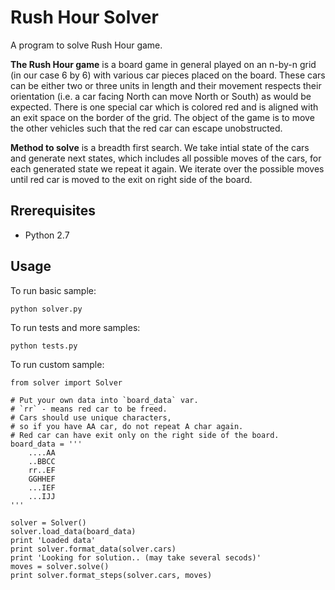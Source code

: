 # Rush Hour Solver

A program to solve Rush Hour game.

**The Rush Hour game** is a board game
in general played on an n-by-n grid (in our
case 6 by 6) with various car pieces placed on
the board. These cars can be either two or
three units in length and their movement
respects their orientation (i.e. a car facing
North can move North or South) as would be
expected. There is one special car which is
colored red and is aligned with an exit space
on the border of the grid. The object of the
game is to move the other vehicles such that
the red car can escape unobstructed.

**Method to solve** is a breadth first search. 
We take intial state of the cars and generate next states,
which includes all possible moves of the cars,
for each generated state we repeat it again.
We iterate over the possible moves until red car is moved
to the exit on right side of the board.

Rrerequisites
---
 - Python 2.7

Usage
---

To run basic sample:
```
python solver.py
```

To run tests and more samples:
```
python tests.py
```

To run custom sample:
```
from solver import Solver

# Put your own data into `board_data` var.
# `rr` - means red car to be freed.
# Cars should use unique characters, 
# so if you have AA car, do not repeat A char again.
# Red car can have exit only on the right side of the board.
board_data = '''
    ....AA
    ..BBCC
    rr..EF
    GGHHEF
    ...IEF
    ...IJJ
'''

solver = Solver()
solver.load_data(board_data)
print 'Loaded data'
print solver.format_data(solver.cars)
print 'Looking for solution.. (may take several secods)'
moves = solver.solve()
print solver.format_steps(solver.cars, moves)
```

